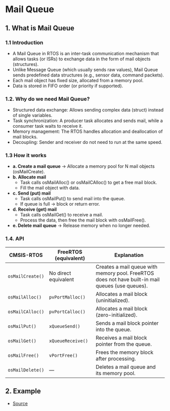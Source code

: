 # Mail Queue

## 1. What is Mail Queue

### 1.1 Introduction

- A Mail Queue in RTOS is an inter-task communication mechanism that allows tasks (or ISRs) to exchange data in the form of mail objects (structures).
- Unlike Message Queue (which usually sends raw values), Mail Queue sends predefined data structures (e.g., sensor data, command packets).
- Each mail object has fixed size, allocated from a memory pool.
- Data is stored in FIFO order (or priority if supported).

### 1.2. Why do we need Mail Queue?

- Structured data exchange: Allows sending complex data (struct) instead of single variables.
- Task synchronization: A producer task allocates and sends mail, while a consumer task waits to receive it.
- Memory management: The RTOS handles allocation and deallocation of mail blocks.
- Decoupling: Sender and receiver do not need to run at the same speed.

### 1.3 How it works

- **a. Create a mail queue** → Allocate a memory pool for N mail objects (osMailCreate).
- **b. Allocate mail**
  - Task calls osMailAlloc() or osMailCAlloc() to get a free mail block.
  - Fill the mail object with data.
- **c. Send (put) mail**
  - Task calls osMailPut() to send mail into the queue.
  - If queue is full → block or return error.
- **d. Receive (get) mail**
  - Task calls osMailGet() to receive a mail.
  - Process the data, then free the mail block with osMailFree().
- **e. Delete mail queue** → Release memory when no longer needed.

### 1.4. API

| **CMSIS-RTOS**   | **FreeRTOS (equivalent)** | **Explanation**                                                                                  |
| ---------------- | ------------------------- | ------------------------------------------------------------------------------------------------ |
| `osMailCreate()` | No direct equivalent      | Creates a mail queue with memory pool. FreeRTOS does not have built-in mail queues (use queues). |
| `osMailAlloc()`  | `pvPortMalloc()`          | Allocates a mail block (uninitialized).                                                          |
| `osMailCAlloc()` | `pvPortCalloc()`          | Allocates a mail block (zero-initialized).                                                       |
| `osMailPut()`    | `xQueueSend()`            | Sends a mail block pointer into the queue.                                                       |
| `osMailGet()`    | `xQueueReceive()`         | Receives a mail block pointer from the queue.                                                    |
| `osMailFree()`   | `vPortFree()`             | Frees the memory block after processing.                                                         |
| `osMailDelete()` | —                         | Deletes a mail queue and its memory pool.                                                        |

## 2. Example 

- [Source](/Example1/main.c)
  
